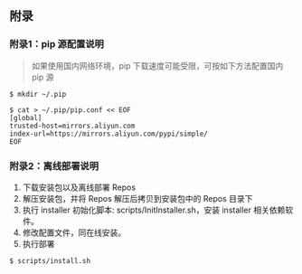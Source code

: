 ## 附录

### 附录1：pip 源配置说明

> 如果使用国内网络环境，pip 下载速度可能受限，可按如下方法配置国内 pip 源

```
$ mkdir ~/.pip
```

```
$ cat > ~/.pip/pip.conf << EOF
[global]
trusted-host=mirrors.aliyun.com
index-url=https://mirrors.aliyun.com/pypi/simple/
EOF
```

### 附录2：离线部署说明

1. 下载安装包以及离线部署 Repos
2. 解压安装包，并将 Repos 解压后拷贝到安装包中的 Repos 目录下
3. 执行 installer 初始化脚本: scripts/InitInstaller.sh，安装 installer 相关依赖软件。
4. 修改配置文件，同在线安装。
5. 执行部署

```
$ scripts/install.sh
```
